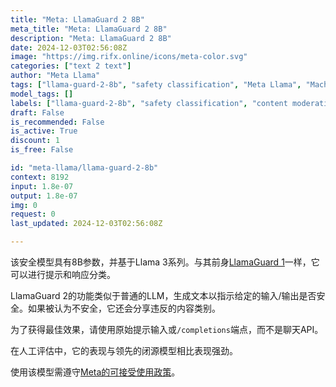```yaml
---
title: "Meta: LlamaGuard 2 8B"
meta_title: "Meta: LlamaGuard 2 8B"
description: "Meta: LlamaGuard 2 8B"
date: 2024-12-03T02:56:08Z
image: "https://img.rifx.online/icons/meta-color.svg"
categories: ["text 2 text"]
author: "Meta Llama"
tags: ["llama-guard-2-8b", "safety classification", "Meta Llama", "Machine Learning", "Natural Language Processing", "prompt response analysis", "Programming", "Ethics", "Chatbots", "content moderation", "Llama 3 family"]
model_tags: []
labels: ["llama-guard-2-8b", "safety classification", "content moderation", "prompt response analysis", "Llama 3 family"]
draft: False
is_recommended: False
is_active: True
discount: 1
is_free: False

id: "meta-llama/llama-guard-2-8b"
context: 8192
input: 1.8e-07
output: 1.8e-07
img: 0
request: 0
last_updated: 2024-12-03T02:56:08Z

---
```


该安全模型具有8B参数，并基于Llama 3系列。与其前身[LlamaGuard 1](https://huggingface.co/meta-llama/LlamaGuard-7b)一样，它可以进行提示和响应分类。

LlamaGuard 2的功能类似于普通的LLM，生成文本以指示给定的输入/输出是否安全。如果被认为不安全，它还会分享违反的内容类别。

为了获得最佳效果，请使用原始提示输入或`/completions`端点，而不是聊天API。

在人工评估中，它的表现与领先的闭源模型相比表现强劲。

使用该模型需遵守[Meta的可接受使用政策](https://www.llama.com/llama3/use-policy/)。

